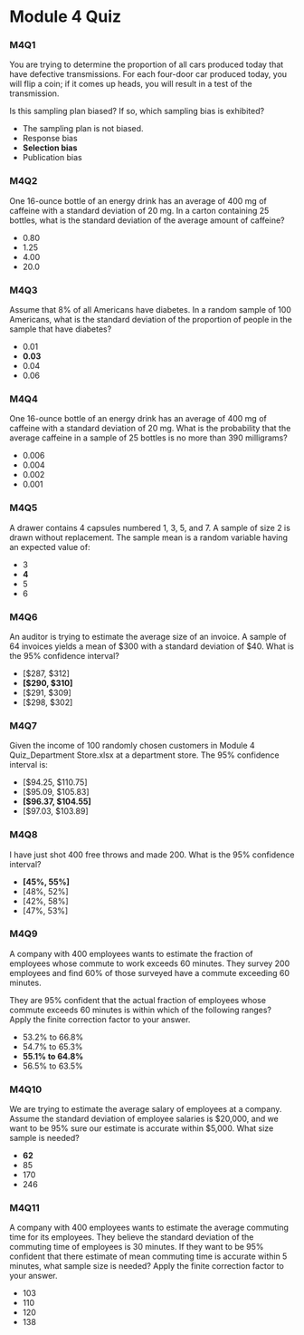 # Module 4 Quiz

### M4Q1

You are trying to determine the proportion of all cars produced today that have defective transmissions. For each four-door car produced today, you will flip a coin; if it comes up heads, you will result in a test of the transmission.

Is this sampling plan biased? If so, which sampling bias is exhibited?

- The sampling plan is not biased.
- Response bias
- **Selection bias**
- Publication bias

### M4Q2

One 16-ounce bottle of an energy drink has an average of 400 mg of caffeine with a standard deviation of 20 mg. In a carton containing 25 bottles, what is the standard deviation of the average amount of caffeine?

- 0.80
- 1.25
- 4.00
- 20.0

### M4Q3

Assume that 8% of all Americans have diabetes. In a random sample of 100 Americans, what is the standard deviation of the proportion of people in the sample that have diabetes?

- 0.01
- **0.03**
- 0.04
- 0.06

### M4Q4

One 16-ounce bottle of an energy drink has an average of 400 mg of caffeine with a standard deviation of 20 mg. What is the probability that the average caffeine in a sample of 25 bottles is no more than 390 milligrams?

- 0.006
- 0.004
- 0.002
- 0.001

### M4Q5

A drawer contains 4 capsules numbered 1, 3, 5, and 7. A sample of size 2 is drawn without replacement. The sample mean is a random variable having an expected value of:

- 3
- **4**
- 5
- 6

### M4Q6

An auditor is trying to estimate the average size of an invoice. A sample of 64 invoices yields a mean of $300 with a standard deviation of $40. What is the 95% confidence interval?

- [$287, $312]
- **[$290, $310]**
- [$291, $309]
- [$298, $302]

### M4Q7

Given the income of 100 randomly chosen customers in Module 4 Quiz_Department Store.xlsx at a department store. The 95% confidence interval is:

- [$94.25, $110.75]
- [$95.09, $105.83]
- **[$96.37, $104.55]**
- [$97.03, $103.89]

### M4Q8

I have just shot 400 free throws and made 200. What is the 95% confidence interval?

- **[45%, 55%]**
- [48%, 52%]
- [42%, 58%]
- [47%, 53%]

### M4Q9

A company with 400 employees wants to estimate the fraction of employees whose commute to work exceeds 60 minutes. They survey 200 employees and find 60% of those surveyed have a commute exceeding 60 minutes.

They are 95% confident that the actual fraction of employees whose commute exceeds 60 minutes is within which of the following ranges? Apply the finite correction factor to your answer.

- 53.2% to 66.8%
- 54.7% to 65.3%
- **55.1% to 64.8%**
- 56.5% to 63.5%

### M4Q10

We are trying to estimate the average salary of employees at a company. Assume the standard deviation of employee salaries is $20,000, and we want to be 95% sure our estimate is accurate within $5,000. What size sample is needed?

- **62**
- 85
- 170
- 246

### M4Q11

A company with 400 employees wants to estimate the average commuting time for its employees. They believe the standard deviation of the commuting time of employees is 30 minutes. If they want to be 95% confident that there estimate of mean commuting time is accurate within 5 minutes, what sample size is needed? Apply the finite correction factor to your answer.

- 103
- 110
- 120
- 138